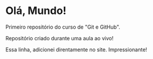 # Olá, Mundo!
Primeiro repositório do curso de "Git e GitHub".

Repositório criado durante uma aula ao vivo!

Essa linha, adicionei direntamente no site. Impressionante!
